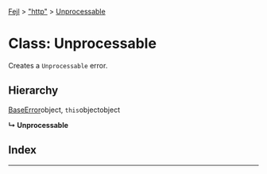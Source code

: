 [Fejl](../README.md) > ["http"](../modules/_http_.md) > [Unprocessable](../classes/_http_.unprocessable.md)



# Class: Unprocessable


Creates a `Unprocessable` error.

## Hierarchy


 [BaseError](_make_error_class_.baseerror.md)object, `this`objectobject

**↳ Unprocessable**







## Index


---
